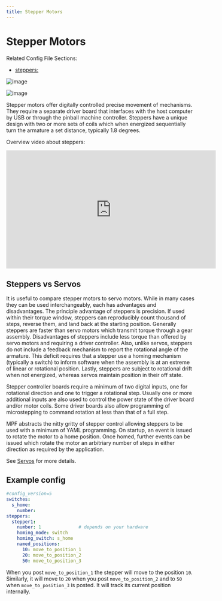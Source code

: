 ```yaml
---
title: Stepper Motors
---
```


# Stepper Motors


Related Config File Sections:

* [steppers:](../config/steppers.md)

![image](images/stepper_driver.jpg)

![image](images/stepper_with_switch.jpg)

Stepper motors offer digitally controlled precise movement of
mechanisms. They require a separate driver board that interfaces with
the host computer by USB or through the pinball machine controller.
Steppers have a unique design with two or more sets of coils which when
energized sequentially turn the armature a set distance, typically 1.8
degrees.

Overview video about steppers:

<div class="video-wrapper">
<iframe width="560" height="315" src="https://www.youtube.com/embed/YaRNBU0OHGc" title="YouTube video player" frameborder="0" allow="accelerometer; autoplay; clipboard-write; encrypted-media; gyroscope; picture-in-picture" allowfullscreen></iframe>
</div>

## Steppers vs Servos

It is useful to compare stepper motors to servo motors. While in many
cases they can be used interchangeably, each has advantages and
disadvantages. The principle advantage of steppers is precision. If used
within their torque window, steppers can reproducibly count thousand of
steps, reverse them, and land back at the starting position. Generally
steppers are faster than servo motors which transmit torque through a
gear assembly. Disadvantages of steppers include less torque than
offered by servo motors and requiring a driver controller. Also, unlike
servos, steppers do not include a feedback mechanism to report the
rotational angle of the armature. This deficit requires that a stepper
use a homing mechanism (typically a switch) to inform software when the
assembly is at an extreme of linear or rotational position. Lastly,
steppers are subject to rotational drift when not energized, whereas
servos maintain position in their off state.

Stepper controller boards require a minimum of two digital inputs, one
for rotational direction and one to trigger a rotational step. Usually
one or more additional inputs are also used to control the power state
of the driver board and/or motor coils. Some driver boards also allow
programming of microstepping to command rotation at less than that of a
full step.

MPF abstracts the nitty gritty of stepper control allowing steppers to
be used with a minimum of YAML programming. On startup, an event is
issued to rotate the motor to a home position. Once homed, further
events can be issued which rotate the motor an arbitriary number of
steps in either direction as required by the application.

See [Servos](servos/index.md) for more
details.

## Example config

``` yaml
#config_version=5
switches:
  s_home:
    number:
steppers:
  stepper1:
    number: 1              # depends on your hardware
    homing_mode: switch
    homing_switch: s_home
    named_positions:
      10: move_to_position_1
      20: move_to_position_2
      50: move_to_position_3
```

When you post `move_to_position_1` the stepper will move to the position
`10`. Similarly, it will move to `20` when you post `move_to_position_2`
and to `50` when `move_to_position_3` is posted. It will track its
current position internally.
